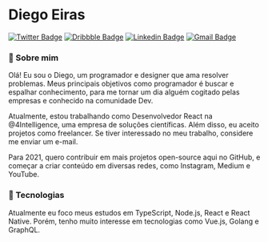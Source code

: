 # Diego Eiras

[![Twitter Badge](https://img.shields.io/badge/-@eiras5g-08A0E9?style=flat-square&labelColor=2E933CB&logo=twitter&logoColor=white&link=https://twitter.com/eiras5g)](https://twitter.com/eiras5g)
[![Dribbble Badge](https://img.shields.io/badge/-eiras5g-EA4C89?style=flat-square&logo=Dribbble&logoColor=white&link=https://dribbble.com/eiras5g)](https://dribbble.com/eiras5g)
[![Linkedin Badge](https://img.shields.io/badge/-Diego%20Eiras-0077B5?style=flat-square&logo=Linkedin&logoColor=white&link=https://www.linkedin.com/in/diego-eiras-2005ba19b/)](https://www.linkedin.com/in/diego-eiras-2005ba19b/) 
[![Gmail Badge](https://img.shields.io/badge/-diegoeiras.dev@gmail.com-B23121?style=flat-square&logo=Gmail&logoColor=white&link=mailto:diegoeiras.dev@gmail.com)](mailto:diegoeiras.dev@gmail.com)

### 👋 Sobre mim

Olá! Eu sou o Diego, um programador e designer que ama resolver problemas. Meus principais objetivos como programador é buscar e espalhar conhecimento, para me tornar um dia alguém cogitado pelas empresas e conhecido na comunidade Dev.

Atualmente, estou trabalhando como Desenvolvedor React na @4Intelligence, uma empresa de soluções científicas. Além disso, eu aceito projetos como freelancer. Se tiver interessado no meu trabalho, considere me enviar um e-mail. 

Para 2021, quero contribuir em mais projetos open-source aqui no GitHub, e começar a criar conteúdo em diversas redes, como Instagram, Medium e YouTube. 

### 🚀 Tecnologias

Atualmente eu foco meus estudos em TypeScript, Node.js, React e React Native. Porém, tenho muito interesse em tecnologias como Vue.js, Golang e GraphQL.


